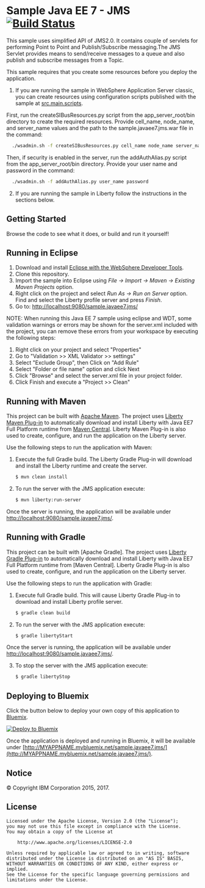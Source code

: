   
  
# Sample Java EE 7 - JMS [![Build Status](https://travis-ci.org/WASdev/sample.javaee7.jms.svg?branch=master)](https://travis-ci.org/WASdev/sample.javaee7.jms)


This sample uses simplified API of JMS2.0. It contains couple of servlets for performing Point to Point and Publish/Subscribe messaging.The JMS Servlet provides means to send/receive messages to a queue and also publish and subscribe messages from a Topic. 

This sample requires that you create some resources before you deploy the application. 

1. If you are running the sample in WebSphere Application Server classic, you can create resources using configuration scripts published with the sample at [src.main.scripts](https://github.com/WASdev/sample.javaee7.jms/tree/master/src/main/scripts).

  First, run the createSIBusResources.py script from the app_server_root/bin directory to create the required resources.         Provide cell_name, node_name, and server_name values and the path to the sample.javaee7.jms.war file in the command:
  ```bash
    ./wsadmin.sh -f createSIBusResources.py cell_name node_name server_name path_to_file/sample.javaee7.jms.war
   ```
  Then, if security is enabled in the server, run the addAuthAlias.py script from the app_server_root/bin directory. Provide     your user name and password in the command:
  ```bash
    ./wsadmin.sh -f addAuthAlias.py user_name password
   ```
2. If you are running the sample in Liberty follow the instructions in the sections below.


## Getting Started

Browse the code to see what it does, or build and run it yourself!


## Running in Eclipse

1. Download and install [Eclipse with the WebSphere Developer Tools](https://developer.ibm.com/wasdev/downloads/liberty-profile-using-eclipse/).
2. Clone this repository.
3. Import the sample into Eclipse using *File -> Import -> Maven -> Existing Maven Projects* option.
4. Right click on the project and select *Run As -> Run on Server* option. Find and select the Liberty profile server and press *Finish*.
5. Go to: [http://localhost:9080/sample.javaee7.jms/](http://localhost:9080/sample.javaee7.jms/)

NOTE: When running this Java EE 7 sample using eclipse and WDT, some validation warnings or errors may be shown for the server.xml included with the project, you can remove these errors from your workspace by executing the following steps:  

1. Right click on your project and select "Properties"
2. Go to "Validation >> XML Validator >> settings"
3. Select "Exclude Group", then Click on "Add Rule"
4. Select "Folder or file name" option and click Next
5. Click "Browse" and select the server.xml file in your project folder.
6. Click Finish and execute a "Project >> Clean"


## Running with Maven

This project can be built with [Apache Maven](http://maven.apache.org/). The project uses [Liberty Maven Plug-in](https://github.com/WASdev/ci.maven) to automatically download and install Liberty with Java EE7 Full Platform runtime from [Maven Central](https://search.maven.org/). Liberty Maven Plug-in is also used to create, configure, and run the application on the Liberty server. 

Use the following steps to run the application with Maven:

1. Execute the full Gradle build. The Liberty Gradle Plug-in will download and install the Liberty runtime and create the server.
    ```bash
    $ mvn clean install
    ```

2. To run the server with the JMS application execute:
    ```bash
    $ mvn liberty:run-server
    ```

Once the server is running, the application will be available under [http://localhost:9080/sample.javaee7.jms/](http://localhost:9080/sample.javaee7.jms/).

## Running with Gradle

This project can be built with [Apache Gradle]. The project uses [Liberty Gradle Plug-in](https://github.com/WASdev/ci.gradle) to automatically download and install Liberty with Java EE7 Full Platform runtime from [Maven Central]. Liberty Gradle Plug-in is also used to create, configure, and run the application on the Liberty server. 

Use the following steps to run the application with Gradle:

1. Execute full Gradle build. This will cause Liberty Gradle Plug-in to download and install Liberty profile server.
    ```bash
    $ gradle clean build
    ```

2. To run the server with the JMS application execute:
    ```bash
    $ gradle libertyStart
    ```
    
Once the server is running, the application will be available under [http://localhost:9080/sample.javaee7.jms/](http://localhost:9080/sample.javaee7.jms/).
    
3. To stop the server with the JMS application execute:
    ```bash
    $ gradle libertyStop
    ```


## Deploying to Bluemix

Click the button below to deploy your own copy of this application to [Bluemix](https://bluemix.net).

[![Deploy to Bluemix](https://bluemix.net/deploy/button.png)](https://bluemix.net/deploy?repository=https://github.com/WASdev/sample.javaee7.jms)

Once the application is deployed and running in Bluemix, it will be available under 
[http://MYAPPNAME.mybluemix.net/sample.javaee7.jms/](http://MYAPPNAME.mybluemix.net/sample.javaee7.jms/).

## Notice

© Copyright IBM Corporation 2015, 2017.

## License

```text
Licensed under the Apache License, Version 2.0 (the "License");
you may not use this file except in compliance with the License.
You may obtain a copy of the License at

    http://www.apache.org/licenses/LICENSE-2.0

Unless required by applicable law or agreed to in writing, software
distributed under the License is distributed on an "AS IS" BASIS,
WITHOUT WARRANTIES OR CONDITIONS OF ANY KIND, either express or implied.
See the License for the specific language governing permissions and
limitations under the License.
````

[Liberty Maven Plug-in]: https://github.com/WASdev/ci.maven

